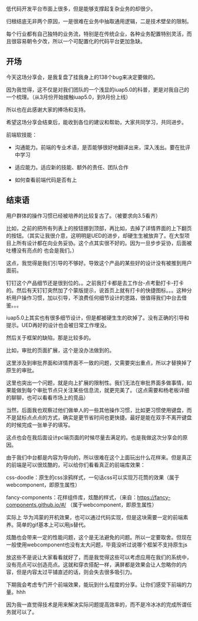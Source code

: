 低代码开发平台市面上很多，但是能够支撑起复杂业务的却很少。

归根结底无非两个原因，一是很难在业务中抽取通用逻辑，二是技术壁垒的限制。



每个行业都有自己独特的业务流，特别是在传统企业，各种业务配置特别灵活，而且很容易朝令夕改，所以一个可配置化的代码平台更加急缺。



## 开场

今天这场分享会，是我复盘了挂我身上的138个bug来决定要做的。

因为我觉得，这不仅是对我们团队的一个浅显的iuap5.0的科普，更是对我自己的一个梳理。（从3月份开始接触iuap5.0，到9月份上线）

所以也在此感谢大家的捧场和支持。

希望这场分享会结束后，能收到各位的建议和帮助，大家共同学习，共同进步。



前端软技能：

- 沟通能力。前端的专业术语，是否能够很好地翻译出来，深入浅出。要在批评中学习
- 适应能力。适应新的技能、额外的责任、团队合作





- 如何查看前端代码是否有上



## 结束语



用户群体的操作习惯已经被培养的比较复古了。（被要求向3.5看齐）

比如，之前的把所有列表上的按钮挪到顶部，再比如，去掉了详情界面的上下翻页的按钮。（其实让我很介意，这明明是UED的进步，却硬生生被放弃了。在大型项目上所有设计都在向业务妥协。这个点其实很不好的。因为一旦步步妥协，后面被吐槽没有亮点的 也会是我们。）

这点，我觉得是我们引导的不够好。导致这个产品的某些好的设计没有被推到用户面前。



钉钉这个产品细节还是很到位的。。之前我打卡都是去工作台-点考勤打卡-打卡的。然后有天钉钉突然加了个蒙版提示，说首页上就有打卡的快捷图标。。。这种分析用户操作习惯，加以引导，不浪费任何细节设计的思路，很值得我们中台去借鉴。。。

iuap5.0上其实也有很多细节设计，但是都被硬生生的砍掉了。没有正确的引导和提示。UED再好的设计也会被日常工作埋没。



然后关于框架的缺陷，那是比较多的。

比如，审批的页面扩展，这个是没办法做到的。

这里涉及到审批界面和详情界面不一致的问题，又需要突出重点，所以才替换掉了原生的审批。

这里也突出一个问题，就是向上扩展的限制性。我们无法在审批界面多做事情，如果能做到每个审批节点只关注某些信息流，就更完美了。（这点需要和杨老板详细的聊聊，也可以看看市场上的竞品）



当然，后面我也观察过他们做单人的一些其他操作习惯，比如更习惯使用键盘，而不是鼠标点点点的方式，确实是更节省时间也更快捷。最好是能在双手不离开键盘的时候完成一张单子的填写。

这点也会在我后面设计pc端页面的时候尽量去满足的。也是我做这次分享会的原因。



由于我们中台都是内容为导向的，所以很难在这个上面玩出什么花样来。但是真正的前端是可以很炫酷的，可以给你们看看真正的前端库效果：



css-doodle：原生的css涂鸦样式，一句话css可以实现万花筒的效果（属于webcomponent，即原生属性）

fancy-components：花样组件库，炫酷的样式，（来自：https://fancy-components.github.io/#/ （属于webcomponent，即原生属性）



实际上 华为鸿蒙的开机效果，也可以通过代码实现，但是这块需要一定的前端素养。简单的gif基本上可以用js替代。





炫酷也会带来一定的性能问题，这个是无法避免的问题。所以一定要取舍。但现在一般使用webcomponent也没有太大问题，毕竟没听过说哪个框架不支持原生js



放这些不是说让大家看看就好了，而是我觉得这些可以考虑应用在我们的系统中，没有亮点可以创造亮点。这就和穿衣搭配一样，满屏都是效果会让人忽略你的内容，但是内容太过平铺直述的话，则会失去很多吸引力。

下期我会考虑专门开个前端效果，能玩到什么程度的分享。让你们感受下前端的力量。hhh



因为我一直觉得技术是用来解决实际问题提高效率的，而不是冷冰冰的完成所谓任务就可以了。









